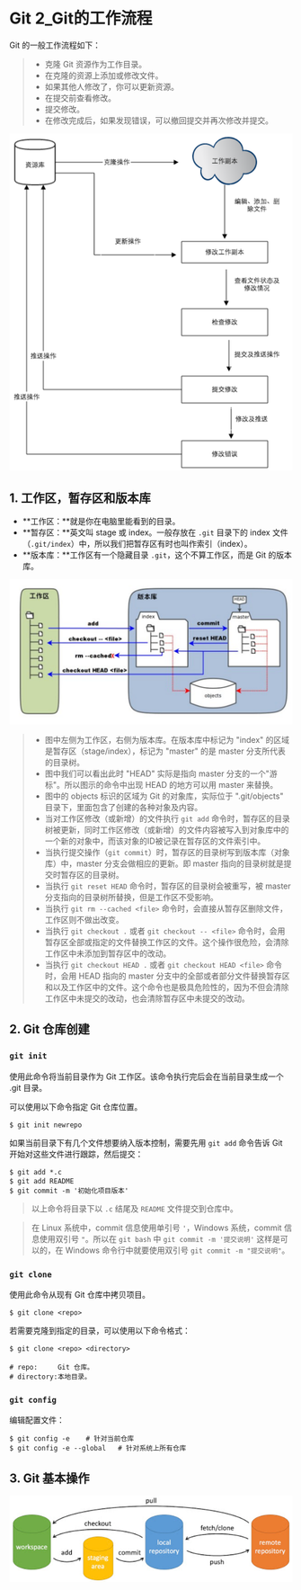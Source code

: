 # Git 2_Git的工作流程

Git 的一般工作流程如下：

> - 克隆 Git 资源作为工作目录。
> - 在克隆的资源上添加或修改文件。
> - 如果其他人修改了，你可以更新资源。
> - 在提交前查看修改。
> - 提交修改。
> - 在修改完成后，如果发现错误，可以撤回提交并再次修改并提交。

![NULL](./2_Git的工作流程.assets/picture_1.jpg)

## 1. 工作区，暂存区和版本库

- **工作区：**就是你在电脑里能看到的目录。
- **暂存区：**英文叫 stage 或 index。一般存放在 `.git` 目录下的 index 文件（`.git/index`）中，所以我们把暂存区有时也叫作索引（index）。
- **版本库：**工作区有一个隐藏目录 `.git`，这个不算工作区，而是 Git 的版本库。

![NULL](./2_Git的工作流程.assets/picture_2.jpg)

> - 图中左侧为工作区，右侧为版本库。在版本库中标记为 "index" 的区域是暂存区（stage/index），标记为 "master" 的是 master 分支所代表的目录树。
> - 图中我们可以看出此时 "HEAD" 实际是指向 master 分支的一个"游标"。所以图示的命令中出现 HEAD 的地方可以用 master 来替换。
> - 图中的 objects 标识的区域为 Git 的对象库，实际位于 ".git/objects" 目录下，里面包含了创建的各种对象及内容。
> - 当对工作区修改（或新增）的文件执行 `git add` 命令时，暂存区的目录树被更新，同时工作区修改（或新增）的文件内容被写入到对象库中的一个新的对象中，而该对象的ID被记录在暂存区的文件索引中。
> - 当执行提交操作（`git commit`）时，暂存区的目录树写到版本库（对象库）中，master 分支会做相应的更新。即 master 指向的目录树就是提交时暂存区的目录树。
> - 当执行 `git reset HEAD` 命令时，暂存区的目录树会被重写，被 master 分支指向的目录树所替换，但是工作区不受影响。
> - 当执行 `git rm --cached <file>` 命令时，会直接从暂存区删除文件，工作区则不做出改变。
> - 当执行 `git checkout .` 或者 `git checkout -- <file>` 命令时，会用暂存区全部或指定的文件替换工作区的文件。这个操作很危险，会清除工作区中未添加到暂存区中的改动。
> - 当执行 `git checkout HEAD .` 或者 `git checkout HEAD <file>` 命令时，会用 HEAD 指向的 master 分支中的全部或者部分文件替换暂存区和以及工作区中的文件。这个命令也是极具危险性的，因为不但会清除工作区中未提交的改动，也会清除暂存区中未提交的改动。

## 2. Git 仓库创建

### `git init`

使用此命令将当前目录作为 Git 工作区。该命令执行完后会在当前目录生成一个 .git 目录。

可以使用以下命令指定 Git 仓库位置。

```shell
$ git init newrepo
```

如果当前目录下有几个文件想要纳入版本控制，需要先用 `git add` 命令告诉 Git 开始对这些文件进行跟踪，然后提交：

```shell
$ git add *.c
$ git add README
$ git commit -m '初始化项目版本'
```

> 以上命令将目录下以 `.c` 结尾及 `README` 文件提交到仓库中。

> 在 Linux 系统中，commit 信息使用单引号 `'`，Windows 系统，commit 信息使用双引号 `"`。所以在 `git bash` 中 `git commit -m '提交说明'` 这样是可以的，在 Windows 命令行中就要使用双引号 `git commit -m "提交说明"`。

### `git clone`

使用此命令从现有 Git 仓库中拷贝项目。

```shell
$ git clone <repo>
```

若需要克隆到指定的目录，可以使用以下命令格式：

```shell
$ git clone <repo> <directory>

# repo:		Git 仓库。
# directory:本地目录。
```

### `git config`

编辑配置文件：

```shell
$ git config -e    # 针对当前仓库 
$ git config -e --global   # 针对系统上所有仓库
```

## 3. Git 基本操作

![NULL](./2_Git的工作流程.assets/picture_3.jpg)